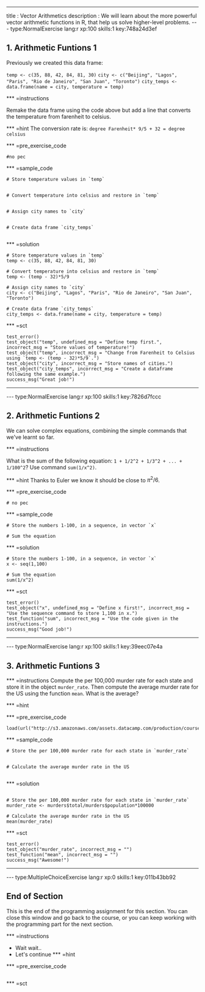 ---
title       : Vector Arithmetics 
description : We will learn about the more powerful vector arithmetic functions in R, that help us solve higher-level problems. 
--- type:NormalExercise lang:r xp:100 skills:1 key:748a24d3ef
## 1. Arithmetic Funtions 1

Previously we created this data frame:

`temp <- c(35, 88, 42, 84, 81, 30)`
`city <- c("Beijing", "Lagos", "Paris", "Rio de Janeiro", "San Juan", "Toronto")`
`city_temps <- data.frame(name = city, temperature = temp)`


*** =instructions

Remake the data frame using the code above but add a line that converts the temperature from farenheit to celsius. 

*** =hint
The conversion rate is: `degree Farenheit* 9/5 + 32 = degree celsius` 

*** =pre_exercise_code
```{r}
#no pec
```

*** =sample_code
```{r}
# Store temperature values in `temp`


# Convert temperature into celsius and restore in `temp`


# Assign city names to `city` 


# Create data frame `city_temps` 


```

*** =solution
```{r}
# Store temperature values in `temp`
temp <- c(35, 88, 42, 84, 81, 30)

# Convert temperature into celsius and restore in `temp`
temp <- (temp - 32)*5/9

# Assign city names to `city` 
city <- c("Beijing", "Lagos", "Paris", "Rio de Janeiro", "San Juan", "Toronto")

# Create data frame `city_temps` 
city_temps <- data.frame(name = city, temperature = temp)

```

*** =sct
```{r}
test_error()
test_object("temp", undefined_msg = "Define temp first.", incorrect_msg = "Store values of temperature!")
test_object("temp", incorrect_msg = "Change from Farenheit to Celsius using `temp <- (temp - 32)*5/9`.")
test_object("city", incorrect_msg = "Store names of cities.")
test_object("city_temps", incorrect_msg = "Create a dataframe following the same example.")
success_msg("Great job!")

```
----

--- type:NormalExercise lang:r xp:100 skills:1 key:7826d7fccc
## 2. Arithmetic Funtions 2

We can solve complex equations, combining the simple commands that we've learnt so far. 

*** =instructions

What is the sum of the following equation: `1 + 1/2^2 + 1/3^2 + ... + 1/100^2`? Use command `sum(1/x^2)`. 

*** =hint
Thanks to Euler we know it should be close to $\pi^2/6$.

*** =pre_exercise_code
```{r}
# no pec 
```

*** =sample_code
```{r}
# Store the numbers 1-100, in a sequence, in vector `x`

# Sum the equation 

```

*** =solution
```{r}
# Store the numbers 1-100, in a sequence, in vector `x`
x <- seq(1,100)

# Sum the equation 
sum(1/x^2) 
```

*** =sct
```{r}
test_error()
test_object("x", undefined_msg = "Define x first!", incorrect_msg = "Use the sequence command to store 1,100 in x.")
test_function("sum", incorrect_msg = "Use the code given in the instructions.")
success_msg("Good job!")
```
----

--- type:NormalExercise lang:r xp:100 skills:1 key:39eec07e4a
## 3. Arithmetic Funtions 3


*** =instructions
Compute the per 100,000 murder rate for each state and store it in the object `murder_rate`. 
Then compute the average murder rate for the US using the function `mean`. What is the average?

*** =hint

*** =pre_exercise_code
```{r}
load(url("http://s3.amazonaws.com/assets.datacamp.com/production/course_3073/datasets/murders.rda"))
```

*** =sample_code
```{r}
# Store the per 100,000 murder rate for each state in `murder_rate`


# Calculate the average murder rate in the US 


```

*** =solution
```{r}

# Store the per 100,000 murder rate for each state in `murder_rate`
murder_rate <- murders$total/murders$population*100000

# Calculate the average murder rate in the US
mean(murder_rate)
```

*** =sct
```{r}
test_error()
test_object("murder_rate", incorrect_msg = "")
test_function("mean", incorrect_msg = "")
success_msg("Awesome!")

```
----
--- type:MultipleChoiceExercise lang:r xp:0 skills:1 key:011b43bb92
## End of Section

This is the end of the programming assignment for this section. You can close this window and go back to the course, or you can keep working with the programming part for the next section.



*** =instructions
- Wait wait..
- Let's continue
*** =hint


*** =pre_exercise_code
```{r}

```

*** =sct
```{r}

```
